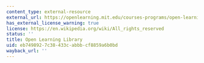 ```yaml
---
content_type: external-resource
external_url: https://openlearning.mit.edu/courses-programs/open-learning-library
has_external_license_warning: true
license: https://en.wikipedia.org/wiki/All_rights_reserved
status: ''
title: Open Learning Library
uid: eb749892-7c38-433c-abbb-cf8859a6b0bd
wayback_url: ''
---
```


